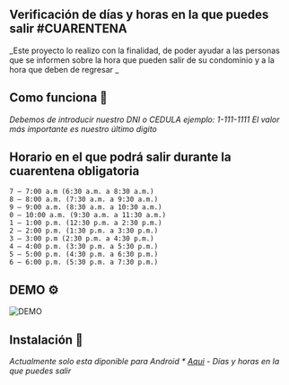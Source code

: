 ## Verificación de días y horas en la que puedes salir #CUARENTENA

_Este proyecto lo realizo con la finalidad, de poder ayudar a las personas que se informen sobre la hora que pueden salir de su condominio y a la hora que deben de regresar _
## Como funciona 🚀
_Debemos de introducir nuestro DNI o CEDULA ejemplo: 1-111-1111_
_El valor más importante es nuestro último digito_

## Horario en el que podrá salir durante la cuarentena obligatoria

```
7 – 7:00 a.m (6:30 a.m. a 8:30 a.m.)
8 – 8:00 a.m. (7:30 a.m. a 9:30 a.m.)
9 – 9:00 a.m. (8:30 a.m. a 10:30 a.m.)
0 – 10:00 a.m. (9:30 a.m. a 11:30 a.m.)
1 – 1:00 p.m. (12:30 p.m. a 2:30 p.m.)
2 – 2:00 p.m. (1:30 p.m. a 3:30 p.m.)
3 – 3:00 p.m (2:30 p.m. a 4:30 p.m.)
4 – 4:00 p.m. (3:30 p.m. a 5:30 p.m.)
5 – 5:00 p.m. (4:30 p.m. a 6:30 p.m.)
6 – 6:00 p.m. (5:30 p.m. a 7:30 p.m.)
```
## DEMO ⚙️
![DEMO](https://s7.gifyu.com/images/Diassalida45f29490c1070069.gif)


## Instalación 🔧
  _Actualmente solo esta diponible para Android * [Aqui](http://www.dropwizard.io/1.0.2/docs/) - Días y horas en la que puedes salir_

